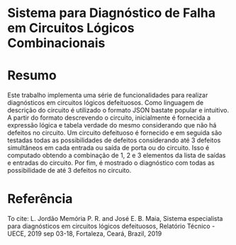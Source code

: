 # Sistema para Diagnóstico de Falha em Circuitos Lógicos Combinacionais

# Resumo

Este trabalho implementa uma série de funcionalidades para realizar diagnósticos em circuitos lógicos defeituosos. Como linguagem de descrição do circuito é utilizado o formato JSON bastate popular e intuitivo. A partir do formato descrevendo o circuito, inicialmente é fornecida a expressão lógica e tabela verdade do mesmo considerando que não há defeitos no circuito. Um circuito defeituoso é fornecido e em seguida são testadas todas as possibilidades de defeitos considerando até 3 defeitos simultâneos em cada entrada ou saída de porta ou do circuito. Isso é computado obtendo a combinação de 1, 2 e 3 elementos da lista de saídas e entradas do circuito. Por fim, é mostrado o diagnóstico com todas as possibilidade de até 3 defeitos no circuito.


# Referência

To cite: L. Jordão Memória P. R. and José E. B. Maia, Sistema especialista para diagnósticos em circuitos lógicos defeituosos, Relatório Técnico - UECE, 2019 sep 03-18, Fortaleza, Ceará, Brazil, 2019